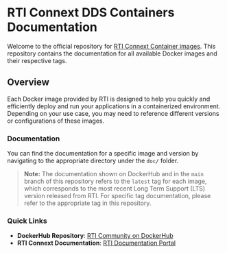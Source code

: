 # RTI Connext DDS Containers Documentation

Welcome to the official repository for [RTI Connext Container images](https://hub.docker.com/u/rticom). This repository contains the documentation for all available Docker images and their respective tags.

## Overview

Each Docker image provided by RTI is designed to help you quickly and efficiently deploy and run your applications in a containerized environment. Depending on your use case, you may need to reference different versions or configurations of these images.

### Documentation

You can find the documentation for a specific image and version by navigating to the appropriate directory under the `doc/` folder.

> **Note:** The documentation shown on DockerHub and in the `main` branch of this repository refers to the `latest` tag for each image, which corresponds to the most recent Long Term Support (LTS) version released from RTI. For specific tag documentation, please refer to the appropriate tag in this repository.

### Quick Links

- **DockerHub Repository**: [RTI Community on DockerHub](https://hub.docker.com/u/rticom)
- **RTI Connext Documentation**: [RTI Documentation Portal](https://community.rti.com/documentation)

